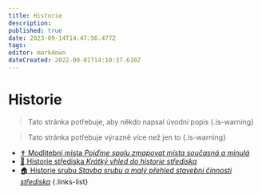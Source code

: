 ```yaml
---
title: Historie
description: 
published: true
date: 2023-09-14T14:47:56.477Z
tags: 
editor: markdown
dateCreated: 2022-09-01T14:10:37.610Z
---
```


# Historie
> Tato stránka potřebuje, aby někdo napsal úvodní popis
{.is-warning}

> Tato stránka potřebuje výrazně více než jen to
{.is-warning}


- [:latin_cross: Modlitební místa *Pojďme spolu zmapovat místa současná a minulá*](modlitebni_mista)
- [:book: Historie střediska *Krátký vhled do historie střediska*](stredisko_historie_01)
- [:house: Historie srubu *Stavba srubu a malý přehled stavební činnosti střediska*](historie_srub_web)
{.links-list}

